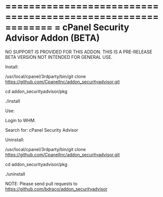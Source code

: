 ============================================================
= cPanel Security Advisor Addon (BETA)
============================================================

NO SUPPORT IS PROVIDED FOR THIS ADDON.  THIS IS A PRE-RELEASE BETA VERSION NOT INTENDED FOR 
GENERAL USE.

Install:

/usr/local/cpanel/3rdparty/bin/git clone https://github.com/CpanelInc/addon_securityadvisor.git

cd addon_securityadvisor/pkg

./install


Use:

Login to WHM.  

Search for:  cPanel Security Advisor


Uninstall:

/usr/local/cpanel/3rdparty/bin/git clone https://github.com/CpanelInc/addon_securityadvisor.git

cd addon_securityadvisor/pkg

./uninstall





NOTE: Please send pull requests to https://github.com/bdraco/addon_securityadvisor
